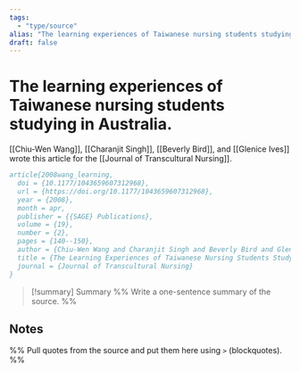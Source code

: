 ```yaml
---
tags:
  - "type/source"
alias: "The learning experiences of Taiwanese nursing students studying in Australia"
draft: false
---
```

# The learning experiences of Taiwanese nursing students studying in Australia.

[[Chiu-Wen Wang]], [[Charanjit Singh]], [[Beverly Bird]], and [[Glenice Ives]] wrote this article for the [[Journal of Transcultural Nursing]].

```bibtex
article{2008wang_learning,
  doi = {10.1177/1043659607312968},
  url = {https://doi.org/10.1177/1043659607312968},
  year = {2008},
  month = apr,
  publisher = {{SAGE} Publications},
  volume = {19},
  number = {2},
  pages = {140--150},
  author = {Chiu-Wen Wang and Charanjit Singh and Beverly Bird and Glenice Ives},
  title = {The Learning Experiences of Taiwanese Nursing Students Studying in Australia},
  journal = {Journal of Transcultural Nursing}
}
```

> [!summary] Summary
> %% Write a one-sentence summary of the source. %%
## Notes
%% Pull quotes from the source and put them here using `>` (blockquotes). %%